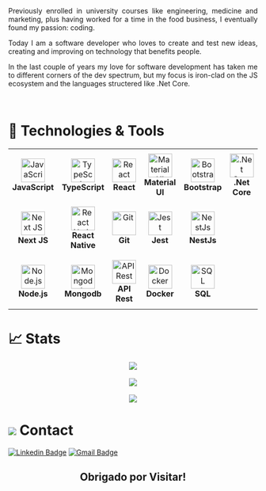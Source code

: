 <div align="justify">
    Previously enrolled in university courses like engineering, medicine and marketing, plus having worked for a time in the food business, I eventually found my passion: coding.

Today I am a software developer who loves to create and test new ideas, creating and improving on technology that benefits people.

In the last couple of years my love for software development has taken me to different corners of the dev spectrum, but my focus is iron-clad on the JS ecosystem and the languages structered like .Net Core.

</div>
</br>
<h1>🔧  Technologies & Tools</h1>

<table>
  <tr>
    <!-- <td align="center" height="108" width="108">
      <img
        src="https://cdn.jsdelivr.net/gh/devicons/devicon/icons/html5/html5-plain.svg"
        width="48"
        height="48"
        alt="HTML"
      />
      <br /><strong>HTML5</strong>
    </td> -->
    <!-- <td align="center" height="108" width="108">
      <img
        src="https://cdn.jsdelivr.net/gh/devicons/devicon/icons/css3/css3-plain.svg"
        width="48"
        height="48"
        alt="CSS3"
      />
      <br /><strong>CSS3</strong>
    </td> -->
    <td align="center" height="108" width="108">
      <img
        src="https://cdn.jsdelivr.net/gh/devicons/devicon/icons/javascript/javascript-plain.svg"
        width="48"
        height="48"
        alt="JavaScript"
      />
      <br /><strong>JavaScript</strong>
    </td>
    <td align="center" height="108" width="108">
      <img
        src="https://cdn.jsdelivr.net/gh/devicons/devicon/icons/typescript/typescript-plain.svg"
        width="48"
        height="48"
        alt="TypeScript"
      />
      <br /><strong>TypeScript</strong>
    </td>
    <td align="center" height="108" width="108">
      <img
        src="https://cdn.jsdelivr.net/gh/devicons/devicon/icons/react/react-original.svg"
        width="48"
        height="48"
        alt="React"
      />
      <br /><strong>React</strong>
    </td>
    <!-- <td align="center" height="108" width="108">
      <img
        src="https://cdn.jsdelivr.net/gh/devicons/devicon/icons/redux/redux-original.svg"
        width="48"
        height="48"
        alt="Redux"
      />
      <br /><strong>Redux</strong>
    </td> -->
    <td align="center" height="108" width="108">
      <img
        src="https://cdn.jsdelivr.net/gh/devicons/devicon/icons/materialui/materialui-original.svg"
        width="48"
        height="48"
        alt="Material UI"
      />
      <br /><strong>Material UI</strong>
    </td>
    <td align="center" height="108" width="108">
      <img
        src="https://cdn.jsdelivr.net/gh/devicons/devicon/icons/bootstrap/bootstrap-plain.svg"
        width="48"
        height="48"
        alt="Bootstrap"
      />
      <br /><strong>Bootstrap</strong>
    </td>
     <td align="center" height="108" width="108">
    <img
      src="https://img.icons8.com/color/48/net-framework.png"
       width="48"
        height="48"
        alt=".Net Core"
      />
      <br /><strong>.Net Core</strong>
    </td>
  </tr>
  <tr>
       <!-- <td align="center" height="108" width="108">
      <img
        src="https://upload.wikimedia.org/wikipedia/commons/thumb/9/9a/Visual_Studio_Code_1.35_icon.svg/1200px-Visual_Studio_Code_1.35_icon.svg.png"
        width="48"
        height="48"
        alt="VSCode"
      />
      <br /><strong>VSCode</strong>
    </td> -->
    </td>
    <!-- <td align="center" height="108" width="108">
      <img
        src="https://styled-components.com/logo.png"
        width="48"
        height="48"
        alt="Styled Components"
      />
      <br /><strong>Styled Components</strong>
    </td> -->
    <!-- <td align="center" height="108" width="108">
      <img
        src="https://upload.wikimedia.org/wikipedia/commons/5/51/RTL_logo.svg"
        width="48"
        height="48"
        alt="RTL"
      />
      <br /><strong>RTL</strong>
    </td> -->
    <td align="center" height="108" width="108">
      <img
        src="https://upload.wikimedia.org/wikipedia/commons/8/8e/Nextjs-logo.svg"
        width="48"
        height="48"
        alt="Next JS"
      />
      <br /><strong>Next JS</strong>
    </td>
    <td align="center" height="108" width="108">
      <img
        src="https://cdn.jsdelivr.net/gh/devicons/devicon/icons/react/react-original.svg"
        width="48"
        height="48"
        alt="React Native"
      />
      <br /><strong>React Native</strong>
    </td>
    <!-- <td align="center" height="108" width="108">
      <img
        src="https://raw.githubusercontent.com/github/explore/80688e429a7d4ef2fca1e82350fe8e3517d3494d/topics/bash/bash.png"
        width="48"
        height="48"
        alt="Bash"
      />
      <br /><strong>Bash</strong>
    </td> -->
    <td align="center" height="108" width="108">
      <img
        src="https://cdn.jsdelivr.net/gh/devicons/devicon/icons/git/git-original.svg"
        width="48"
        height="48"
        alt="Git"
      />
      <br /><strong>Git</strong>
    </td>
     <td align="center" height="108" width="108">
      <img
        src="https://cdn.jsdelivr.net/gh/devicons/devicon/icons/jest/jest-plain.svg"
        width="48"
        height="48"
        alt="Jest"
      />
      <br /><strong>Jest</strong>
    </td>
    <td align="center" height="108" width="108">
      <img
        src="https://d33wubrfki0l68.cloudfront.net/e937e774cbbe23635999615ad5d7732decad182a/26072/logo-small.ede75a6b.svg"
        width="48"
        height="48"
        alt="NestJs"
      />
      <br /><strong>NestJs</strong>
    </td>
     </tr>
     <!-- <tr>
      <td align="center" height="108" width="108">
      <img
        src='https://img.icons8.com/color/48/c-plus-plus-logo.png'
        width="48"
        height="48"
        alt="Yarn"
      />
      <br /><strong>C++</strong>
    </td> -->
    <td align="center" height="108" width="108">
      <img
        src='https://img.icons8.com/color/48/000000/nodejs.png'
        width="48"
        height="48"
        alt="Node.js"
      />
      <br /><strong>Node.js</strong>
    </td>
     <td align="center" height="108" width="108">
      <img
        src='https://img.icons8.com/color/48/000000/mongodb.png'
        width="48"
        height="48"
        alt="Mongodb"
      />
      <br /><strong>Mongodb</strong>
    </td>
    <td align="center" height="108" width="108">
      <img
        src='https://img.icons8.com/windows/32/000000/api-settings.png'
        width="48"
        height="48"
        alt="API Rest"
      />
      <br /><strong>API Rest</strong>
    </td>
    <!-- <td align="center" height="108" width="108">
      <img
        src='https://user-images.githubusercontent.com/2676579/34940598-17cc20f0-f9be-11e7-8c6d-f0190d502d64.png'
        width="48"
        height="48"
        alt="postman"
      />
      <br /><strong>Postman</strong>
    </td> -->
    <td align="center" height="108" width="108">
      <img
        src='https://www.docker.com/wp-content/uploads/2022/03/vertical-logo-monochromatic.png'
        width="48"
        height="48"
        alt="Docker"
      />
      <br /><strong>Docker</strong>
    </td>
    <td align="center" height="108" width="108">
      <img
        src='https://img.icons8.com/external-outline-juicy-fish/60/000000/external-sql-coding-and-development-outline-outline-juicy-fish.png'
        width="48"
        height="48"
        alt="SQL"
      />
      <br /><strong>SQL</strong>
    </td>
     </tr>
</table>

# 📈 Stats

<div align="center">
<img
  src="https://github-readme-stats.vercel.app/api?username=NicolasHubner&show_icons=true&theme=react&&hide_border=true"
/>
</br>
</br>
<img
  src="https://github-readme-streak-stats.herokuapp.com/?user=NicolasHubner&&theme=react&&hide_border=true"
/>
</br>
</br>
<img
src="https://github-readme-stats.vercel.app/api/top-langs/?username=NicolasHubner&layout=compact"
/>
</div>

<h1>
<img src="https://img.icons8.com/ios/50/000000/duplicate-contacts.png"/>
Contact</h1>

[![Linkedin Badge](https://img.shields.io/badge/-Nicolas%20Hubner-blue?style=for-the-badge&logo=Linkedin&logoColor=white&link=https://www.linkedin.com/in/nicolashubner/)](https://www.linkedin.com/in/nicolashubner/)
[![Gmail Badge](https://img.shields.io/badge/-Nicolas%20Hubner-c14438?style=for-the-badge&logo=Gmail&logoColor=white&link=mailto:hubnersantos15@gmail.com)](mailto:hubnersantos15@gmail.com)

<h2 align="center"> Obrigado por Visitar!</h2>
